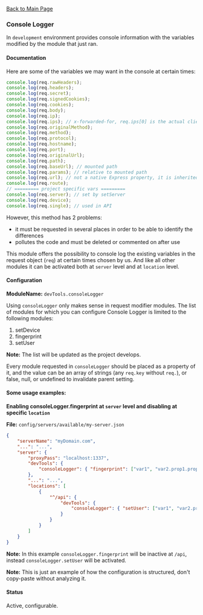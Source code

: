 [Back to Main Page](https://github.com/SorinGFS/access-proxy#configuration)

### Console Logger

In `development` environment provides console information with the variables modified by the module that just ran.

#### Documentation

Here are some of the variables we may want in the console at certain times:

```js
console.log(req.rawHeaders);
console.log(req.headers);
console.log(req.secret);
console.log(req.signedCookies);
console.log(req.cookies);
console.log(req.body);
console.log(req.ip);
console.log(req.ips); // x-forwarded-for, req.ips[0] is the actual client
console.log(req.originalMethod);
console.log(req.method);
console.log(req.protocol);
console.log(req.hostname);
console.log(req.port);
console.log(req.originalUrl);
console.log(req.path);
console.log(req.baseUrl); // mounted path
console.log(req.params); // relative to mounted path
console.log(req.url); // not a native Express property, it is inherited from Node, used in urlRewrite
console.log(req.route);
// ========= project specific vars =========
console.log(req.server); // set by setServer
console.log(req.device);
console.log(req.single); // used in API
```

However, this method has 2 problems:

-   it must be requested in several places in order to be able to identify the differences
-   pollutes the code and must be deleted or commented on after use

This module offers the possibility to console log the existing variables in the request object (`req`) at certain times chosen by us. And like all other modules it can be activated both at `server` level and at `location` level. 

#### Configuration

**ModuleName:** `devTools.consoleLogger`

Using `consoleLogger` only makes sense in request modifier modules. The list of modules for which you can configure Console Logger is limited to the following modules:

1. setDevice
1. fingerprint
1. setUser

**Note:** The list will be updated as the project develops.

Every module requested in `consoleLogger` should be placed as a property of it, and the value can be an array of strings (any `req.key` without `req.`), or false, null, or undefined to invalidate parent setting.

#### Some usage examples:

**Enabling consoleLogger.fingerprint at `server` level and disabling at specific `location`**

**File:** `config/servers/available/my-server.json`

```json
{
    "serverName": "myDomain.com",
    "...": "...",
    "server": {
        "proxyPass": "localhost:1337",
        "devTools": {
            "consoleLogger": { "fingerprint": ["var1", "var2.prop1.prop2"] }
        },
        "...": "...",
        "locations": [
            {
                "^/api": {
                    "devTools": {
                        "consoleLogger": { "setUser": ["var1", "var2.prop1.prop2"]  }
                    }
                }
            }
        ]
    }
}
```

**Note:** In this example `consoleLogger.fingerprint` will be inactive at `/api`, instead `consoleLogger.setUser` will be activated.

**Note:** This is just an example of how the configuration is structured, don't copy-paste without analyzing it.

#### Status

Active, configurable.

